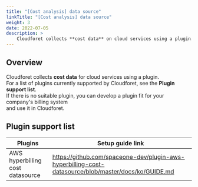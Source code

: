 ```yaml
---
title: "[Cost analysis] data source"
linkTitle: "[Cost analysis] data source"
weight: 3
date: 2022-07-05
description: >
    Cloudforet collects **cost data** on cloud services using a plugin.
---
```


## Overview

Cloudforet collects **cost data** for cloud services using a plugin.  
For a list of plugins currently supported by Cloudforet, see the **Plugin support list**.  
If there is no suitable plugin, you can develop a plugin fit for your company's billing system  
and use it in Cloudforet.

## Plugin support list

| **Plugins** | **Setup guide link** |
| --- | --- |
| AWS hyperbilling cost datasource | https://github.com/spaceone-dev/plugin-aws-hyperbilling-cost-datasource/blob/master/docs/ko/GUIDE.md |

